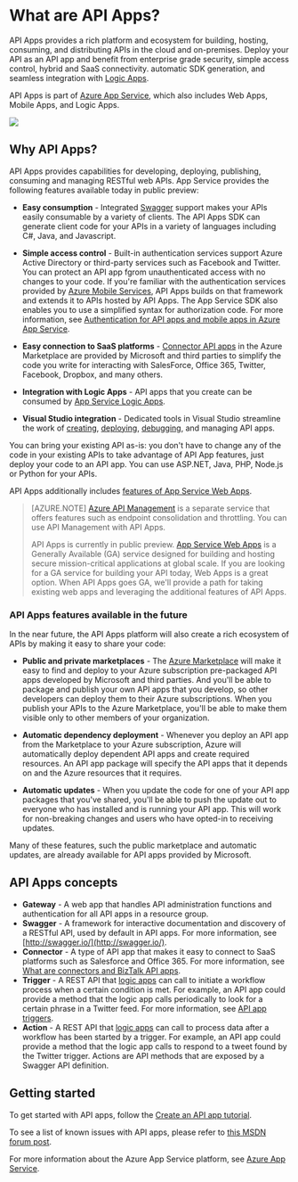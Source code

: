 <properties 
	pageTitle="What are API Apps?" 
	description="Learn why Azure App Service is the best platform for developing, publishing, and hosting RESTful APIs." 
	services="app-service\api" 
	documentationCenter=".net" 
	authors="tdykstra" 
	manager="wpickett" 
	editor="jimbe"/>

<tags 
	ms.service="app-service-api" 
	ms.workload="web" 
	ms.tgt_pltfrm="na" 
	ms.devlang="na" 
	ms.topic="article" 
	ms.date="07/30/2015" 
	ms.author="tdykstra"/>

# What are API Apps?

API Apps provides a rich platform and ecosystem for building, hosting, consuming, and distributing APIs in the cloud and on-premises. Deploy your API as an API app and benefit from enterprise grade security, simple access control, hybrid and SaaS connectivity. automatic SDK generation, and seamless integration with [Logic Apps](../app-service-logic/app-service-logic-what-are-logic-apps.md).

API Apps is part of [Azure App Service](../app-service/app-service-value-prop-what-is.md), which also includes Web Apps, Mobile Apps, and Logic Apps. 

![](./media/app-service-api-apps-why-best-platform/appservicesuite.png)

## Why API Apps?

API Apps provides capabilities for developing, deploying, publishing, consuming and managing RESTful web APIs. App Service provides the following features available today in public preview:

- **Easy consumption** - Integrated [Swagger](http://swagger.io/) support makes your APIs easily consumable by a variety of clients.  The API Apps SDK can generate client code for your APIs in a variety of languages including C#, Java, and Javascript.

- **Simple access control** - Built-in authentication services support Azure Active Directory or third-party services such as Facebook and Twitter. You can protect an API app fgrom unauthenticated access with no changes to your code. If you're familiar with the authentication services provided by [Azure Mobile Services](../mobile-services-windows-dotnet-how-to-use-client-library.md#authentication), API Apps builds on that framework and extends it to APIs hosted by API Apps.  The App Service SDK also enables you to use a simplified syntax for authorization code. For more information, see [Authentication for API apps and mobile apps in Azure App Service](../app-service/app-service-authentication-overview.md).

- **Easy connection to SaaS platforms** - [Connector API apps](../app-service-logic/app-service-logic-what-are-biztalk-api-apps.md) in the Azure Marketplace are provided by Microsoft and third parties to simplify the code you write for interacting with SalesForce, Office 365, Twitter, Facebook, Dropbox, and many others.

- **Integration with Logic Apps** - API apps that you create can be consumed by [App Service Logic Apps](../app-service-logic/app-service-logic-what-are-logic-apps.md).    

- **Visual Studio integration** - Dedicated tools in Visual Studio streamline the work of [creating](app-service-dotnet-create-api-app.md), [deploying](app-service-dotnet-deploy-api-app.md), [debugging](app-service-dotnet-remotely-debug-api-app), and managing API apps.

You can bring your existing API as-is: you don't have to change any of the code in your existing APIs to take advantage of API App features, just deploy your code to an API app. You can use ASP.NET, Java, PHP, Node.js or Python for your APIs.

API Apps additionally includes [features of App Service Web Apps](../app-service-web/app-service-web-overview.md).

>[AZURE.NOTE] [Azure API Management](/services/api-management/) is a separate service that offers features such as endpoint consolidation and throttling. You can use API Management with API Apps.
>
>API Apps is currently in public preview. [App Service Web Apps](../app-service-web/app-service-web-overview.md) is a Generally Available (GA) service designed for building and hosting secure mission-critical applications at global scale. If you are looking for a GA service for building your API today, Web Apps is a great option. When API Apps goes GA, we'll provide a path for taking existing web apps and leveraging the additional features of API Apps.

### API Apps features available in the future

In the near future, the API Apps platform will also create a rich ecosystem of APIs by making it easy to share your code:  

- **Public and private marketplaces** - The [Azure Marketplace](http://azure.microsoft.com/marketplace/) will make it easy to find and deploy to your Azure subscription pre-packaged API apps developed by Microsoft and third parties. And you'll be able to package and publish your own API apps that you develop, so other developers can deploy them to their Azure subscriptions. When you publish your APIs to the Azure Marketplace, you'll be able to make them visible only to other members of your organization. 

- **Automatic dependency deployment** - Whenever you deploy an API app from the Marketplace to your Azure subscription, Azure will automatically deploy dependent API apps and create required resources. An API app package will specify the API apps that it depends on and the Azure resources that it requires.

- **Automatic updates** - When you update the code for one of your API app packages that you've shared, you'll be able to push the update out to everyone who has installed and is running your API app. This will work for non-breaking changes and users who have opted-in to receiving updates.

Many of these features, such the public marketplace and automatic updates, are already available for API apps provided by Microsoft.

## API Apps concepts ##

- **Gateway** - A web app that handles API administration functions and authentication for all API apps in a resource group. 
- **Swagger** - A framework for interactive documentation and discovery of a RESTful API, used by default in API apps. For more information, see [http://swagger.io/](http://swagger.io/).
- **Connector** - A type of API app that makes it easy to connect to SaaS platforms such as Salesforce and Office 365. For more information, see [What are connectors and BizTalk API apps](../app-service-logic/app-service-logic-what-are-biztalk-api-apps.md).
- **Trigger** - A REST API that [logic apps](../app-service-logic/app-service-logic-what-are-logic-apps.md) can call to initiate a workflow process when a certain condition is met. For example, an API app could provide a method that the logic app calls periodically to look for a certain phrase in a Twitter feed. For more information, see [API app triggers](app-service-api-dotnet-triggers.md).
- **Action** - A REST API that [logic apps](../app-service-logic/app-service-logic-what-are-logic-apps.md) can call to process data after a workflow has been started by a trigger. For example, an API app could provide a method that the logic app calls to respond to a tweet found by the Twitter trigger. Actions are API methods that are exposed by a Swagger API definition.

## Getting started

To get started with API apps, follow the [Create an API app tutorial](app-service-dotnet-create-api-app.md).

To see a list of known issues with API apps, please refer to [this MSDN forum post](https://social.msdn.microsoft.com/Forums/en-US/7f8b42f2-ac0d-48b8-a35e-3b4934e1c25e/api-app-known-issues?forum=AzureAPIApps).

For more information about the Azure App Service platform, see [Azure App Service](../app-service/app-service-value-prop-what-is.md).

 
